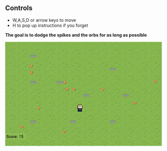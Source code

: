 ## Controls

- W,A,S,D or arrow keys to move
- H to pop up instructions if you forget

**The goal is to dodge the spikes and the orbs for as long as possible**

![gameExamplePic.png](images%2FgameExamplePic.png)